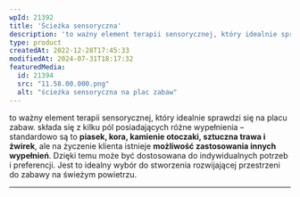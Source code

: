 ```yaml
---
wpId: 21392
title: 'Ścieżka sensoryczna'
description: 'to ważny element terapii sensorycznej, który idealnie sprawdzi się na placu zabaw. składa się z kilku pól posiadających różne wypełnienia – standardowo są to piasek, kora, kamienie otoczaki, sztuczna trawa i żwirek, ale na życzenie klienta istnieje możliwość zastosowania innych wypełnień. Dzięki temu może być dostosowana do indywidualnych potrzeb i preferencji. Jest to idealny wybór ...'
type: product
createdAt: 2022-12-28T17:45:33
modifiedAt: 2024-07-31T18:17:32
featuredMedia:
  id: 21394
  src: "11.58.00.000.png"
  alt: "ścieżka sensoryczna na plac zabaw"
---
```



to ważny element terapii sensorycznej, który idealnie sprawdzi się na placu zabaw. składa się z kilku pól posiadających różne wypełnienia – standardowo są to **piasek, kora, kamienie otoczaki, sztuczna trawa i żwirek**, ale na życzenie klienta istnieje **możliwość zastosowania innych wypełnień**. Dzięki temu może być dostosowana do indywidualnych potrzeb i preferencji. Jest to idealny wybór do stworzenia rozwijającej przestrzeni do zabawy na świeżym powietrzu.

* * *